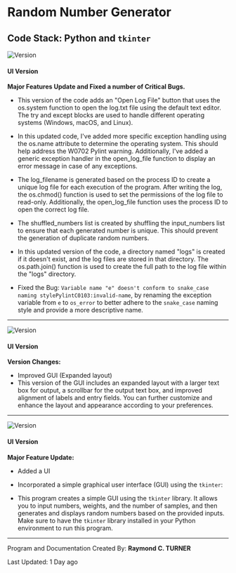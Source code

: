 # Random Number Generator

## Code Stack: Python and `tkinter`

![Version](https://img.shields.io/badge/version-0.1.0-blue)
#### UI Version

**Major Features Update and Fixed a number of Critical Bugs.**
  
* This version of the code adds an "Open Log File" button that uses the os.system function to open the log.txt file using the default text editor. The try and except blocks are used to handle different operating systems (Windows, macOS, and Linux).

* In this updated code, I've added more specific exception handling using the os.name attribute to determine the operating system. This should help address the W0702 Pylint warning. Additionally, I've added a generic exception handler in the open_log_file function to display an error message in case of any exceptions.

* The log_filename is generated based on the process ID to create a unique log file for each execution of the program. After writing the log, the os.chmod() function is used to set the permissions of the log file to read-only. Additionally, the open_log_file function uses the process ID to open the correct log file.
  
* The shuffled_numbers list is created by shuffling the input_numbers list to ensure that each generated number is unique. This should prevent the generation of duplicate random numbers.

* In this updated version of the code, a directory named "logs" is created if it doesn't exist, and the log files are stored in that directory. The os.path.join() function is used to create the full path to the log file within the "logs" directory.

* Fixed the Bug: `Variable name "e" doesn't conform to snake_case naming stylePylintC0103:invalid-name`,
  by renaming the exception variable from `e` to `os_error` to better adhere to the `snake_case` naming style and provide a more descriptive name.

---

![Version](https://img.shields.io/badge/version-0.0.2-blue)
#### UI Version
**Version Changes:**
* Improved GUI (Expanded layout)
* This version of the GUI includes an expanded layout with a larger text box for output, a scrollbar for the output text box, and improved alignment of labels and entry fields. You can further customize and enhance the layout and appearance according to your preferences.

---

![Version](https://img.shields.io/badge/version-0.0.1-blue)
#### UI Version
**Major Feature Update:**
* Added a UI
* Incorporated a simple graphical user interface (GUI) using the `tkinter`:

* This program creates a simple GUI using the `tkinter` library. It allows you to input numbers, weights, and the number of samples, and then generates and displays random numbers based on the provided inputs. Make sure to have the `tkinter` library installed in your Python environment to run this program.

---

Program and Documentation Created By: **Raymond C. TURNER**

Last Updated: 1 Day ago
